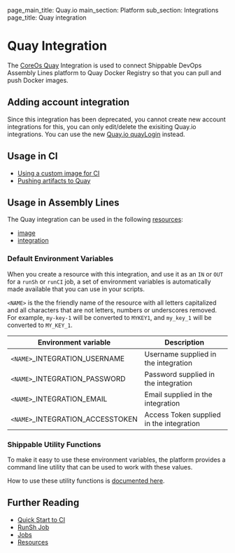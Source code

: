 page_main_title: Quay.io
main_section: Platform
sub_section: Integrations
page_title: Quay integration

# Quay Integration

The [CoreOs Quay](https://quay.io/) Integration is used to connect Shippable DevOps Assembly Lines platform to Quay Docker Registry so that you can pull and push Docker images.

## Adding account integration

Since this integration has been deprecated, you cannot create new account integrations for this, you can only edit/delete the exisiting Quay.io integrations. You can use the new [Quay.io quayLogin](/platform/integration/quayLogin) instead.

## Usage in CI

* [Using a custom image for CI](/ci/custom-docker-image/)
* [Pushing artifacts to Quay](/ci/push-quay/)

## Usage in Assembly Lines

The Quay integration can be used in the following [resources](/platform/workflow/resource/overview/):

* [image](/platform/workflow/resource/image)
* [integration](/platform/workflow/resource/integration)

### Default Environment Variables
When you create a resource with this integration, and use it as an `IN` or `OUT` for a `runSh` or `runCI` job, a set of environment variables is automatically made available that you can use in your scripts.

`<NAME>` is the the friendly name of the resource with all letters capitalized and all characters that are not letters, numbers or underscores removed. For example, `my-key-1` will be converted to `MYKEY1`, and `my_key_1` will be converted to `MY_KEY_1`.

| Environment variable						| Description                         |
| ------------- 								|------------------------------------ |
| `<NAME>`\_INTEGRATION\_USERNAME   		| Username supplied in the integration |
| `<NAME>`\_INTEGRATION\_PASSWORD			| Password supplied in the integration |
| `<NAME>`\_INTEGRATION\_EMAIL			| Email supplied in the integration |
| `<NAME>`\_INTEGRATION\_ACCESSTOKEN		| Access Token supplied in the integration |

### Shippable Utility Functions
To make it easy to use these environment variables, the platform provides a command line utility that can be used to work with these values.

How to use these utility functions is [documented here](/platform/tutorial/workflow/using-shipctl).

## Further Reading
* [Quick Start to CI](/getting-started/ci-sample)
* [RunSh Job](/platform/workflow/job/runsh)
* [Jobs](/platform/workflow/job/overview)
* [Resources](/platform/workflow/resource/overview)
